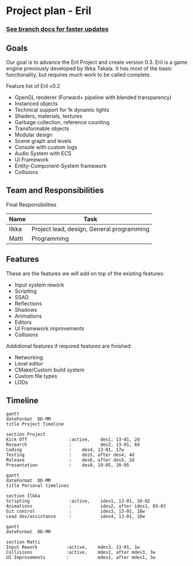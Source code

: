 # Project plan - Eril

### __[See branch docs for faster updates](../../tree/docs/docs/ProjectPlan.md)__

## Goals
Our goal is to advance the Eril Project and create version 0.3.
Eril is a game engine previously developed by Ilkka Takala. It has most of the basic functionality, but requires much work to be called complete. 

Feature list of Eril v0.2
* OpenGL renderer (Forward+ pipeline with blended transparency)
* Instanced objects
* Technical support for 1k dynamic lights
* Shaders, materials, textures
* Garbage collection, reference counting
* Transformable objects
* Modular design
* Scene graph and levels
* Console with custom logs
* Audio System with ECS
* UI Framework
* Entity-Component-System framework
* Collisions

## Team and Responsibilities

Final Responsibilities

| Name   | Task |
| ---    | ---  |
| Ilkka  | Project lead, design, General programming |
| Matti | Programming |

## Features

These are the features we will add on top of the existing features:
* Input system rework
* Scripting
* SSAO
* Reflections
* Shadows
* Animations
* Editors
* UI Framework improvements
* Collisions


Addidional features if required features are finished:
* Networking
* Level editor
* CMake/Custom build system
* Custom file types
* LODs

## Timeline

```mermaid
gantt
dateFormat  DD-MM
title Project Timeline

section Project
Kick Off                :active,    des1, 13-01, 2d
Research                :           des2, 13-01, 8d
Coding                  :    des4, 13-01, 17w
Testing                 :    des5, after des4, 4d
Release                 :    des6, after des5, 2d
Presentation            :    des8, 19-05, 20-05
```

```mermaid
gantt
dateFormat  DD-MM
title Personal timelines

section Ilkka
Scripting               :active,    ides1, 13-01, 10-02
Animations              :           ides2, after ides1, 03-03
Git control             :           ides3, 13-01, 18w
Lead dev/assistance     :           ides4, 13-01, 18w
```
```mermaid
gantt
dateFormat  DD-MM

section Matti
Input Rework           :active,    mdes3, 13-01, 1w
Collisions             :active,    mdes1, after mdes3, 3w
UI Improvements        :           mdes2, after mdes1, 3w
```












